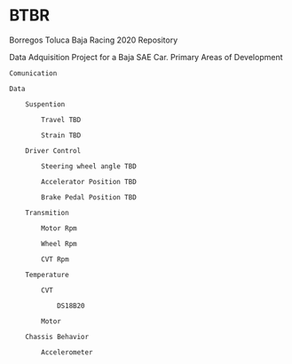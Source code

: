 # BTBR
Borregos Toluca Baja Racing 2020 Repository

Data Adquisition Project for a Baja SAE Car. 
Primary Areas of Development 

	Comunication
	
	Data
	
		Suspention 
		
			Travel TBD 
			
			Strain TBD
			
		Driver Control 
		
			Steering wheel angle TBD
			
			Accelerator Position TBD
			
			Brake Pedal Position TBD	
			
		Transmition 
		
			Motor Rpm
			
			Wheel Rpm 
			
			CVT Rpm 
			
		Temperature 
		
			CVT
			
				DS18B20
				
			Motor
			
		Chassis Behavior 
		
			Accelerometer

